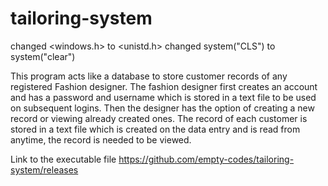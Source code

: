 # tailoring-system

changed <windows.h> to <unistd.h> 
changed system("CLS") to system("clear")

This program acts like a database to store customer records of any registered Fashion designer.
The fashion designer first creates an account and has a password and username which is stored in a text file to be used on subsequent logins.
Then the designer has the option of creating a new record or viewing already created ones.
The record of each customer is stored in a text file which is created on the data entry and is read from anytime, the record is needed to be viewed.
 
 Link to the executable file https://github.com/empty-codes/tailoring-system/releases
